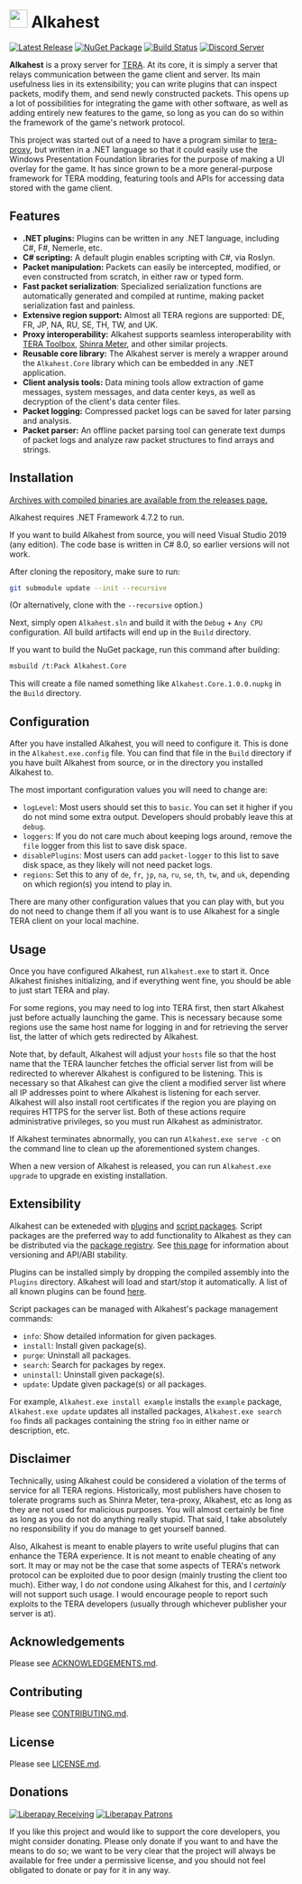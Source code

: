 # <img src="https://raw.githubusercontent.com/tera-alkahest/alkahest/master/Alkahest.ico" width="32"> Alkahest

[![Latest Release](https://img.shields.io/github/release/tera-alkahest/alkahest/all.svg)](https://github.com/tera-alkahest/alkahest/releases)
[![NuGet Package](https://img.shields.io/nuget/v/Alkahest.Core.svg)](https://www.nuget.org/packages/Alkahest.Core)
[![Build Status](https://ci.appveyor.com/api/projects/status/github/tera-alkahest/alkahest?svg=true)](https://ci.appveyor.com/project/tera-alkahest/alkahest)
[![Discord Server](https://discordapp.com/api/guilds/576893607701905439/widget.png)](https://discord.io/alkahest)

**Alkahest** is a proxy server for
[TERA](https://en.wikipedia.org/wiki/TERA_%28video_game%29). At its core, it is
simply a server that relays communication between the game client and server.
Its main usefulness lies in its extensibility; you can write plugins that can
inspect packets, modify them, and send newly constructed packets. This opens up
a lot of possibilities for integrating the game with other software, as well as
adding entirely new features to the game, so long as you can do so within the
framework of the game's network protocol.

This project was started out of a need to have a program similar to
[tera-proxy](https://github.com/tera-proxy), but written in a .NET language so
that it could easily use the Windows Presentation Foundation libraries for the
purpose of making a UI overlay for the game. It has since grown to be a more
general-purpose framework for TERA modding, featuring tools and APIs for
accessing data stored with the game client.

## Features

* **.NET plugins:** Plugins can be written in any .NET language, including C#,
  F#, Nemerle, etc.
* **C# scripting:** A default plugin enables scripting with C#, via Roslyn.
* **Packet manipulation:** Packets can easily be intercepted, modified, or even
  constructed from scratch, in either raw or typed form.
* **Fast packet serialization**: Specialized serialization functions are
  automatically generated and compiled at runtime, making packet serialization
  fast and painless.
* **Extensive region support:** Almost all TERA regions are supported: DE, FR,
  JP, NA, RU, SE, TH, TW, and UK.
* **Proxy interoperability:** Alkahest supports seamless interoperability with
  [TERA Toolbox](https://github.com/tera-toolbox),
  [Shinra Meter](https://github.com/neowutran/ShinraMeter), and other similar
  projects.
* **Reusable core library:** The Alkahest server is merely a wrapper around the
  `Alkahest.Core` library which can be embedded in any .NET application.
* **Client analysis tools:** Data mining tools allow extraction of game
  messages, system messages, and data center keys, as well as decryption of the
  client's data center files.
* **Packet logging:** Compressed packet logs can be saved for later parsing and
  analysis.
* **Packet parser:** An offline packet parsing tool can generate text dumps of
  packet logs and analyze raw packet structures to find arrays and strings.

## Installation

[Archives with compiled binaries are available from the releases page.](https://github.com/alexrp/alkahest/releases)

Alkahest requires .NET Framework 4.7.2 to run.

If you want to build Alkahest from source, you will need Visual Studio 2019 (any
edition). The code base is written in C# 8.0, so earlier versions will not work.

After cloning the repository, make sure to run:

```bash
git submodule update --init --recursive
```

(Or alternatively, clone with the `--recursive` option.)

Next, simply open `Alkahest.sln` and build it with the `Debug` + `Any CPU`
configuration. All build artifacts will end up in the `Build` directory.

If you want to build the NuGet package, run this command after building:

```bash
msbuild /t:Pack Alkahest.Core
```

This will create a file named something like `Alkahest.Core.1.0.0.nupkg` in the
`Build` directory.

## Configuration

After you have installed Alkahest, you will need to configure it. This is done
in the `Alkahest.exe.config` file. You can find that file in the `Build`
directory if you have built Alkahest from source, or in the directory you
installed Alkahest to.

The most important configuration values you will need to change are:

* `logLevel`: Most users should set this to `basic`. You can set it higher if
  you do not mind some extra output. Developers should probably leave this at
  `debug`.
* `loggers`: If you do not care much about keeping logs around, remove the
  `file` logger from this list to save disk space.
* `disablePlugins`: Most users can add `packet-logger` to this list to save disk
  space, as they likely will not need packet logs.
* `regions`: Set this to any of `de`, `fr`, `jp`, `na`, `ru`, `se`, `th`, `tw`,
  and `uk`, depending on which region(s) you intend to play in.

There are many other configuration values that you can play with, but you do not
need to change them if all you want is to use Alkahest for a single TERA client
on your local machine.

## Usage

Once you have configured Alkahest, run `Alkahest.exe` to start it. Once Alkahest
finishes initializing, and if everything went fine, you should be able to just
start TERA and play.

For some regions, you may need to log into TERA first, then start Alkahest just
before actually launching the game. This is necessary because some regions use
the same host name for logging in and for retrieving the server list, the
latter of which gets redirected by Alkahest.

Note that, by default, Alkahest will adjust your `hosts` file so that the host
name that the TERA launcher fetches the official server list from will be
redirected to wherever Alkahest is configured to be listening. This is necessary
so that Alkahest can give the client a modified server list where all IP
addresses point to where Alkahest is listening for each server. Alkahest will
also install root certificates if the region you are playing on requires HTTPS
for the server list. Both of these actions require administrative privileges,
so you must run Alkahest as administrator.

If Alkahest terminates abnormally, you can run `Alkahest.exe serve -c` on the
command line to clean up the aforementioned system changes.

When a new version of Alkahest is released, you can run `Alkahest.exe upgrade`
to upgrade en existing installation.

## Extensibility

Alkahest can be exteneded with
[plugins](https://github.com/tera-alkahest/alkahest/wiki/Plugin-Development) and
[script packages](https://github.com/tera-alkahest/alkahest/wiki/Script-Development).
Script packages are the preferred way to add functionality to Alkahest as they
can be distributed via the
[package registry](https://github.com/tera-alkahest/alkahest-registry). See
[this page](https://github.com/tera-alkahest/alkahest/wiki/Versioning-and-Stability)
for information about versioning and API/ABI stability.

Plugins can be installed simply by dropping the compiled assembly into the
`Plugins` directory. Alkahest will load and start/stop it automatically. A list
of all known plugins can be found
[here](https://github.com/tera-alkahest/alkahest/wiki/Known-Plugins).

Script packages can be managed with Alkahest's package management commands:

* `info`: Show detailed information for given packages.
* `install`: Install given package(s).
* `purge`: Uninstall all packages.
* `search`: Search for packages by regex.
* `uninstall`: Uninstall given package(s).
* `update`: Update given package(s) or all packages.

For example, `Alkahest.exe install example` installs the `example` package,
`Alkahest.exe update` updates all installed packages, `Alkahest.exe search foo`
finds all packages containing the string `foo` in either name or description,
etc.

## Disclaimer

Technically, using Alkahest could be considered a violation of the terms of
service for all TERA regions. Historically, most publishers have chosen to
tolerate programs such as Shinra Meter, tera-proxy, Alkahest, etc as long as
they are not used for malicious purposes. You will almost certainly be fine as
long as you do not do anything really stupid. That said, I take absolutely no
responsibility if you do manage to get yourself banned.

Also, Alkahest is meant to enable players to write useful plugins that can
enhance the TERA experience. It is not meant to enable cheating of any sort. It
may or may not be the case that some aspects of TERA's network protocol can be
exploited due to poor design (mainly trusting the client too much). Either way,
I do *not* condone using Alkahest for this, and I *certainly* will not support
such usage. I would encourage people to report such exploits to the TERA
developers (usually through whichever publisher your server is at).

## Acknowledgements

Please see [ACKNOWLEDGEMENTS.md](ACKNOWLEDGEMENTS.md).

## Contributing

Please see [CONTRIBUTING.md](.github/CONTRIBUTING.md).

## License

Please see [LICENSE.md](LICENSE.md).

## Donations

[![Liberapay Receiving](http://img.shields.io/liberapay/receives/alkahest.svg?logo=liberapay)](https://liberapay.com/alkahest/donate)
[![Liberapay Patrons](http://img.shields.io/liberapay/patrons/alkahest.svg?logo=liberapay)](https://liberapay.com/alkahest)

If you like this project and would like to support the core developers, you
might consider donating. Please only donate if you want to and have the means to
do so; we want to be very clear that the project will always be available for
free under a permissive license, and you should not feel obligated to donate or
pay for it in any way.
